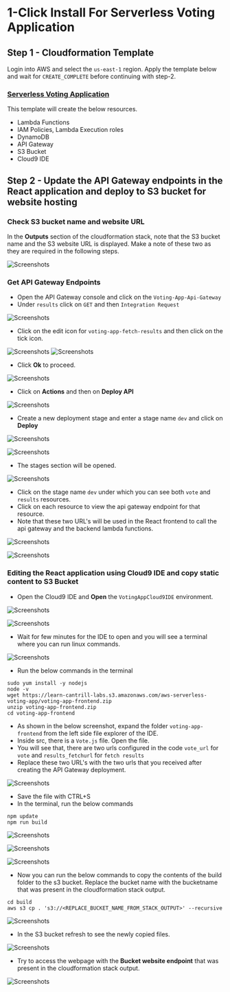 
# 1-Click Install For Serverless Voting Application 

## Step 1 - Cloudformation Template

Login into AWS and select the `us-east-1` region. Apply the template below and wait for `CREATE_COMPLETE` before continuing with step-2.
### [Serverless Voting Application](https://console.aws.amazon.com/cloudformation/home?region=us-east-1#/stacks/create/review?templateURL=https://learn-cantrill-labs.s3.amazonaws.com/aws-serverless-voting-app/aws-serverless-voting-app.yaml&stackName=Serverless-Voting-App-Demo)

This template will create the below resources.
- Lambda Functions
- IAM Policies, Lambda Execution roles
- DynamoDB
- API Gateway
- S3 Bucket
- Cloud9 IDE

## Step 2 - Update the API Gateway endpoints in the React application and deploy to S3 bucket for website hosting

### Check S3 bucket name and website URL

In the **Outputs** section of the cloudformation stack, note that the S3 bucket name and the S3 website URL is displayed. Make a note of these two as they are required in the following steps.

![Screenshots](./Screenshots/1click/cfoutputs.png)

### Get API Gateway Endpoints

- Open the API Gateway console and click on the `Voting-App-Api-Gateway` 
- Under `results` click on `GET` and then `Integration Request`

![Screenshots](./Screenshots/1click/apigateway/b1.png)

- Click on the edit icon for `voting-app-fetch-results` and then click on the tick icon.

![Screenshots](./Screenshots/1click/apigateway/b2.png)
![Screenshots](./Screenshots/1click/apigateway/b3.png)

- Click **Ok** to proceed.

![Screenshots](./Screenshots/1click/apigateway/b4.png)

- Click on **Actions** and then on **Deploy API**

![Screenshots](./Screenshots/1click/apigateway/18.png)

- Create a new deployment stage and enter a stage name `dev` and click on **Deploy**

![Screenshots](./Screenshots/1click/apigateway/19.png)

![Screenshots](./Screenshots/1click/apigateway/20.png)

- The stages section will be opened.

![Screenshots](./Screenshots/1click/apigateway/21.png)

- Click on the stage name `dev` under which you can see both `vote` and `results` resources.
- Click on each resource to view the api gateway endpoint for that resource.
- Note that these two URL's will be used in the React frontend to call the api gateway and the backend lambda functions.

![Screenshots](./Screenshots/1click/apigateway/22.png)

![Screenshots](./Screenshots/1click/apigateway/23.png)

### Editing the React application using Cloud9 IDE and copy static content to S3 Bucket

- Open the Cloud9 IDE and **Open** the `VotingAppCloud9IDE` environment.

![Screenshots](./Screenshots/1click/cloud9/15.png)

![Screenshots](./Screenshots/1click/cloud9/16.png)

- Wait for few minutes for the IDE to open and you will see a terminal where you can run linux commands.

![Screenshots](./Screenshots/1click/cloud9/22.png)

- Run the below commands in the terminal

```
sudo yum install -y nodejs
node -v
wget https://learn-cantrill-labs.s3.amazonaws.com/aws-serverless-voting-app/voting-app-frontend.zip
unzip voting-app-frontend.zip
cd voting-app-frontend
```

- As shown in the below screenshot, expand the folder `voting-app-frontend` from the left side file explorer of the IDE.
- Inside src, there is a `Vote.js` file. Open the file.
- You will see that, there are two urls configured in the code `vote_url` for `vote` and `results_fetchurl` for `fetch results`
- Replace these two URL's with the two urls that you received after creating the API Gateway deployment.

![Screenshots](./Screenshots/1click/cloud9/24.png)

- Save the file with CTRL+S
- In the terminal, run the below commands

```
npm update
npm run build
```

![Screenshots](./Screenshots/1click/cloud9/25.png)

![Screenshots](./Screenshots/1click/cloud9/26.png)

![Screenshots](./Screenshots/1click/cloud9/27.png)

- Now you can run the below commands to copy the contents of the build folder to the s3 bucket. Replace the bucket name with the bucketname that was present in the cloudformation stack output.

```
cd build
aws s3 cp . 's3://<REPLACE_BUCKET_NAME_FROM_STACK_OUTPUT>' --recursive
```

![Screenshots](./Screenshots/1click/cloud9/28.png)

- In the S3 bucket refresh to see the newly copied files.

![Screenshots](./Screenshots/1click/cloud9/29.png)

- Try to access the webpage with the **Bucket website endpoint** that was present in the cloudformation stack output.

![Screenshots](./Screenshots/1click/cloud9/30.png)










